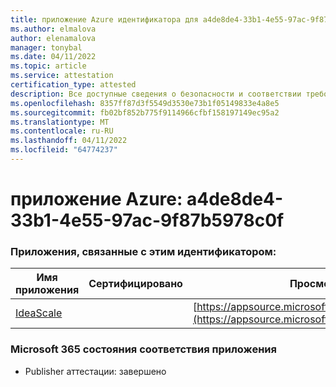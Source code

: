 ```yaml
---
title: приложение Azure идентификатора для a4de8de4-33b1-4e55-97ac-9f87b5978c0f
ms.author: elmalova
author: elenamalova
manager: tonybal
ms.date: 04/11/2022
ms.topic: article
ms.service: attestation
certification_type: attested
description: Все доступные сведения о безопасности и соответствии требованиям для a4de8de4-33b1-4e55-97ac-9f87b5978c0f.
ms.openlocfilehash: 8357ff87d3f5549d3530e73b1f05149833e4a8e5
ms.sourcegitcommit: fb02bf852b775f9114966cfbf158197149ec95a2
ms.translationtype: MT
ms.contentlocale: ru-RU
ms.lasthandoff: 04/11/2022
ms.locfileid: "64774237"
---
```

# <a name="azure-app-id-a4de8de4-33b1-4e55-97ac-9f87b5978c0f"></a>приложение Azure: a4de8de4-33b1-4e55-97ac-9f87b5978c0f


### <a name="apps-associated-with-this-id"></a>Приложения, связанные с этим идентификатором:
| **Имя приложения** | **Сертифицировано** | **Просмотр в AppSource** |
|--------------|---------------|-----------------------|
| [IdeaScale](../forward/WA200003868.md) |  | [https://appsource.microsoft.com/product/office/WA200003868](https://appsource.microsoft.com/product/office/WA200003868) |

### <a name="microsoft-365-app-compliance-status"></a>Microsoft 365 состояния соответствия приложения
- Publisher аттестации: завершено
